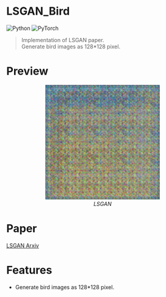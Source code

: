 # LSGAN_Bird
![Python](https://img.shields.io/badge/Python3-3776AB?style=for-the-badge&logo=Python&logoColor=white) ![PyTorch](https://img.shields.io/badge/PyTorch-EE4C2C?style=for-the-badge&logo=PyTorch&logoColor=white)

> Implementation of LSGAN paper.</br>
> Generate bird images as 128*128 pixel.

# Preview
<p align="center">
  <img src="LSGAN.gif" width="300"/>
  <br/>
  <em>LSGAN</em>
</p>

# Paper
[LSGAN Arxiv](https://arxiv.org/abs/1611.04076)

# Features
- Generate bird images as 128*128 pixel.
